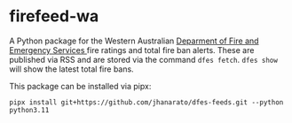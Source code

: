 # firefeed-wa

A Python package for the Western Australian [Deparment of Fire and Emergency Services ](https://dfes.wa.gov.au/) fire ratings and total fire ban alerts. These are published via RSS and are stored via the command `dfes fetch`. `dfes show` will show the latest total fire bans. 

This package can be installed via pipx:

`pipx install git+https://github.com/jhanarato/dfes-feeds.git --python python3.11`
